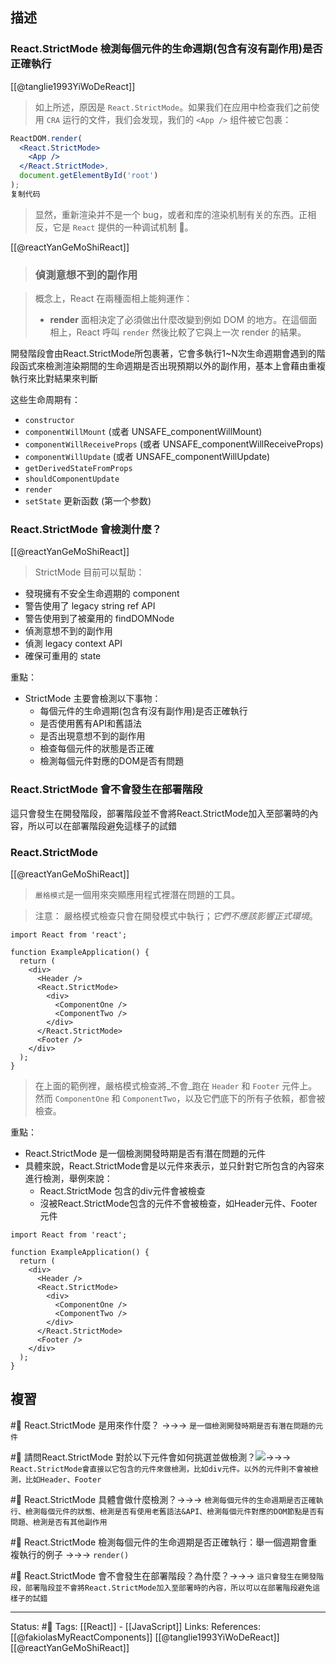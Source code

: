 ## 描述


### React.StrictMode 檢測每個元件的生命週期(包含有沒有副作用)是否正確執行

[[@tanglie1993YiWoDeReact]]
> 如上所述，原因是 `React.StrictMode`。如果我们在应用中检查我们之前使用 `CRA` 运行的文件，我们会发现，我们的 `<App />` 组件被它包裹：

```jsx
ReactDOM.render(
  <React.StrictMode>
    <App />
  </React.StrictMode>,
  document.getElementById('root')
);
复制代码
```

> 显然，重新渲染并不是一个 bug，或者和库的渲染机制有关的东西。正相反，它是 `React` 提供的一种调试机制 🤗。

[[@reactYanGeMoShiReact]]
> ### 偵測意想不到的副作用

> 概念上，React 在兩種面相上能夠運作：
> -   **render** 面相決定了必須做出什麼改變到例如 DOM 的地方。在這個面相上，React 呼叫 `render` 然後比較了它與上一次 render 的結果。


開發階段會由React.StrictMode所包裹著，它會多執行1~N次生命週期會遇到的階段函式來檢測渲染期間的生命週期是否出現預期以外的副作用，基本上會藉由重複執行來比對結果來判斷

这些生命周期有：

-   `constructor`
-   `componentWillMount` (或者 UNSAFE_componentWillMount)
-   `componentWillReceiveProps` (或者 UNSAFE_componentWillReceiveProps)
-   `componentWillUpdate` (或者 UNSAFE_componentWillUpdate)
-   `getDerivedStateFromProps`
-   `shouldComponentUpdate`
-   `render`
-   `setState` 更新函数 (第一个参数)
    
### React.StrictMode 會檢測什麼？
[[@reactYanGeMoShiReact]]
> StrictMode 目前可以幫助：
- 發現擁有不安全生命週期的 component
-  警告使用了 legacy string ref API
- 警告使用到了被棄用的 findDOMNode
- 偵測意想不到的副作用
- 偵測 legacy context API
- 確保可重用的 state


重點：
- StrictMode 主要會檢測以下事物：
	- 每個元件的生命週期(包含有沒有副作用)是否正確執行
	- 是否使用舊有API和舊語法
	- 是否出現意想不到的副作用
	- 檢查每個元件的狀態是否正確
	- 檢測每個元件對應的DOM是否有問題

### React.StrictMode 會不會發生在部署階段
這只會發生在開發階段，部署階段並不會將React.StrictMode加入至部署時的內容，所以可以在部署階段避免這樣子的試錯

### React.StrictMode
[[@reactYanGeMoShiReact]]
> `嚴格模式`是一個用來突顯應用程式裡潛在問題的工具。

> 注意：
> 嚴格模式檢查只會在開發模式中執行；_它們不應該影響正式環境_。

```
import React from 'react';

function ExampleApplication() {
  return (
    <div>
      <Header />
      <React.StrictMode>        
	    <div>
          <ComponentOne />
          <ComponentTwo />
        </div>
      </React.StrictMode>      
      <Footer />
    </div>
  );
}
```

> 在上面的範例裡，嚴格模式檢查將_不會_跑在 `Header` 和 `Footer` 元件上。然而 `ComponentOne` 和 `ComponentTwo`，以及它們底下的所有子依賴，都會被檢查。

重點：
- React.StrictMode 是一個檢測開發時期是否有潛在問題的元件
- 具體來說，React.StrictMode會是以元件來表示，並只針對它所包含的內容來進行檢測，舉例來說：
	- React.StrictMode 包含的div元件會被檢查
	- 沒被React.StrictMode包含的元件不會被檢查，如Header元件、Footer元件

```
import React from 'react';

function ExampleApplication() {
  return (
    <div>
      <Header />
      <React.StrictMode>        
        <div>
          <ComponentOne />
          <ComponentTwo />
        </div>
      </React.StrictMode>      
      <Footer />
    </div>
  );
}
```

## 複習
#🧠  React.StrictMode 是用來作什麼？ ->->-> `是一個檢測開發時期是否有潛在問題的元件`
<!--SR:!2022-09-02,10,250-->



#🧠 請問React.StrictMode 對於以下元件會如何挑選並做檢測？![](https://res.cloudinary.com/dqfxgtyoi/image/upload/v1660817785/blog/react/strictmode/strictmode-example_nb6aio.png)->->-> `React.StrictMode會直接以它包含的元件來做檢測，比如div元件。以外的元件則不會被檢測，比如Header、Footer`
<!--SR:!2022-09-02,10,250-->

#🧠 React.StrictMode 具體會做什麼檢測？->->-> `檢測每個元件的生命週期是否正確執行、檢測每個元件的狀態、檢測是否有使用老舊語法&API、檢測每個元件對應的DOM節點是否有問題、檢測是否有其他副作用`
<!--SR:!2022-09-07,11,230-->


#🧠 React.StrictMode 檢測每個元件的生命週期是否正確執行：舉一個週期會重複執行的例子 ->->-> `render()`
<!--SR:!2022-09-01,9,250-->

#🧠 React.StrictMode 會不會發生在部署階段？為什麼？->->-> `這只會發生在開發階段，部署階段並不會將React.StrictMode加入至部署時的內容，所以可以在部署階段避免這樣子的試錯`
<!--SR:!2022-09-19,19,250-->

---
Status: #🌱 
Tags:
[[React]] - [[JavaScript]]
Links:
References:
[[@fakiolasMyReactComponents]]
[[@tanglie1993YiWoDeReact]]
[[@reactYanGeMoShiReact]]
